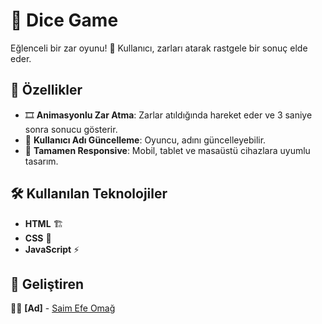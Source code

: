 # 🎲 Dice Game

Eğlenceli bir zar oyunu! 🎉 Kullanıcı, zarları atarak rastgele bir sonuç elde eder. 

## 🚀 Özellikler
- 🎞️ **Animasyonlu Zar Atma**: Zarlar atıldığında hareket eder ve 3 saniye sonra sonucu gösterir.
- 📝 **Kullanıcı Adı Güncelleme**: Oyuncu, adını güncelleyebilir.
- 📱 **Tamamen Responsive**: Mobil, tablet ve masaüstü cihazlara uyumlu tasarım.

## 🛠️ Kullanılan Teknolojiler
- **HTML** 🏗️
- **CSS** 🎨
- **JavaScript** ⚡

## 📌 Geliştiren
👨‍💻 **[Ad]** - [Saim Efe Omağ](https://github.com/Efe774)
